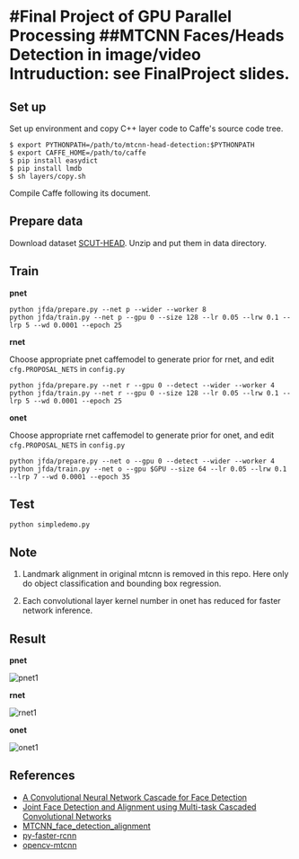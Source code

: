 #Final Project of GPU Parallel Processing
##MTCNN Faces/Heads Detection in image/video
 Intruduction: see FinalProject slides.
==================================

## Set up

Set up environment and copy C++ layer code to Caffe's source code tree.

```
$ export PYTHONPATH=/path/to/mtcnn-head-detection:$PYTHONPATH
$ export CAFFE_HOME=/path/to/caffe
$ pip install easydict
$ pip install lmdb
$ sh layers/copy.sh
```

Compile Caffe following its document.

## Prepare data

Download dataset [SCUT-HEAD](https://github.com/HCIILAB/SCUT-HEAD-Dataset-Release).
Unzip and put them in data directory.

## Train

**pnet**
```
python jfda/prepare.py --net p --wider --worker 8
python jfda/train.py --net p --gpu 0 --size 128 --lr 0.05 --lrw 0.1 --lrp 5 --wd 0.0001 --epoch 25
```
**rnet**

Choose appropriate pnet caffemodel to generate prior for rnet, and edit ```cfg.PROPOSAL_NETS``` in ```config.py```
```
python jfda/prepare.py --net r --gpu 0 --detect --wider --worker 4
python jfda/train.py --net r --gpu 0 --size 128 --lr 0.05 --lrw 0.1 --lrp 5 --wd 0.0001 --epoch 25
```
**onet**

Choose appropriate rnet caffemodel to generate prior for onet, and edit ```cfg.PROPOSAL_NETS``` in ```config.py```
```
python jfda/prepare.py --net o --gpu 0 --detect --wider --worker 4
python jfda/train.py --net o --gpu $GPU --size 64 --lr 0.05 --lrw 0.1 --lrp 7 --wd 0.0001 --epoch 35
```

## Test

```
python simpledemo.py
```

## Note

1. Landmark alignment in original mtcnn is removed in this repo. Here only do object classification and bounding box regression. 

2. Each convolutional layer kernel number in onet has reduced for faster network inference.

## Result

**pnet**

![pnet1](https://user-images.githubusercontent.com/16308037/53081537-059a1180-3536-11e9-8aa6-4ecfa8639bee.jpg)

**rnet**

![rnet1](https://user-images.githubusercontent.com/16308037/53081792-7fca9600-3536-11e9-8341-16b176bb9b12.jpg)

**onet**

![onet1](https://user-images.githubusercontent.com/16308037/53081747-6c1f2f80-3536-11e9-84bc-6885cf991468.jpg)

## References

- [A Convolutional Neural Network Cascade for Face Detection](http://www.cv-foundation.org/openaccess/content_cvpr_2015/papers/Li_A_Convolutional_Neural_2015_CVPR_paper.pdf)
- [Joint Face Detection and Alignment using Multi-task Cascaded Convolutional Networks](http://arxiv.org/abs/1604.02878)
- [MTCNN_face_detection_alignment](https://github.com/kpzhang93/MTCNN_face_detection_alignment)
- [py-faster-rcnn](https://github.com/rbgirshick/py-faster-rcnn)
- [opencv-mtcnn](https://github.com/ksachdeva/opencv-mtcnn)
